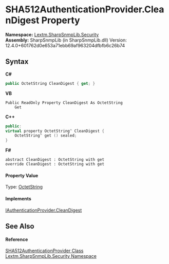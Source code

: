 # SHA512AuthenticationProvider.CleanDigest Property 
 

**Namespace:**&nbsp;<a href="N_Lextm_SharpSnmpLib_Security">Lextm.SharpSnmpLib.Security</a><br />**Assembly:**&nbsp;SharpSnmpLib (in SharpSnmpLib.dll) Version: 12.4.0+601762d0e653a71ebb69af963204dfbfb6c26b74

## Syntax

**C#**<br />
``` C#
public OctetString CleanDigest { get; }
```

**VB**<br />
``` VB
Public ReadOnly Property CleanDigest As OctetString
	Get
```

**C++**<br />
``` C++
public:
virtual property OctetString^ CleanDigest {
	OctetString^ get () sealed;
}
```

**F#**<br />
``` F#
abstract CleanDigest : OctetString with get
override CleanDigest : OctetString with get
```


#### Property Value
Type: <a href="T_Lextm_SharpSnmpLib_OctetString">OctetString</a>

#### Implements
<a href="P_Lextm_SharpSnmpLib_Security_IAuthenticationProvider_CleanDigest">IAuthenticationProvider.CleanDigest</a><br />

## See Also


#### Reference
<a href="T_Lextm_SharpSnmpLib_Security_SHA512AuthenticationProvider">SHA512AuthenticationProvider Class</a><br /><a href="N_Lextm_SharpSnmpLib_Security">Lextm.SharpSnmpLib.Security Namespace</a><br />